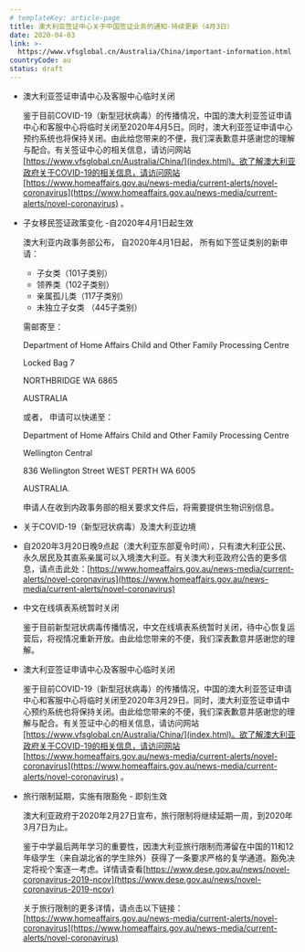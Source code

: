 ```yaml
---
# templateKey: article-page
title: 澳大利亚签证中心关于中国签证业务的通知-持续更新（4月3日）
date: 2020-04-03
link: >-
  https://www.vfsglobal.cn/Australia/China/important-information.html
countryCode: au
status: draft
---
```

<div class="tourist_text">

*   <span class="semibold">澳大利亚签证申请中心及客服中心临时关闭</span>

    鉴于目前COVID-19（新型冠状病毒）的传播情况，中国的澳大利亚签证申请中心和客服中心将临时关闭至2020年4月5日。同时，澳大利亚签证申请中心预约系统也将保持关闭。由此给您带来的不便，我们深表歉意并感谢您的理解与配合。有关签证中心的相关信息，请访问网站[https://www.vfsglobal.cn/Australia/China/](index.html)。欲了解澳大利亚政府关于COVID-19的相关信息，请访问网站[https://www.homeaffairs.gov.au/news-media/current-alerts/novel-coronavirus](https://www.homeaffairs.gov.au/news-media/current-alerts/novel-coronavirus) 。

*   <span class="semibold">子女移民签证政策变化 -自2020年4月1日起生效</span>

    澳大利亚内政事务部公布， 自2020年4月1日起， 所有如下签证类别的新申请：

    *   子女类（101子类别）
    *   领养类（102子类别）
    *   亲属孤儿类（117子类别）
    *   未独立子女类 （445子类别）

    需邮寄至：

    Department of Home Affairs Child and Other Family Processing Centre

    Locked Bag 7

    NORTHBRIDGE WA 6865

    AUSTRALIA

    或者， 申请可以快递至：

    Department of Home Affairs Child and Other Family Processing Centre

    Wellington Central

    836 Wellington Street WEST PERTH WA 6005

    AUSTRALIA.

    申请人在收到内政事务部的相关要求文件后，将需要提供生物识别信息。

*   <span class="semibold">关于COVID-19（新型冠状病毒）及澳大利亚边境</span>

*   自2020年3月20日晚9点起（澳大利亚东部夏令时间），只有澳大利亚公民、永久居民及其直系亲属可以入境澳大利亚。有关澳大利亚政府公告的更多信息，请点击此处：[https://www.homeaffairs.gov.au/news-media/current-alerts/novel-coronavirus](https://www.homeaffairs.gov.au/news-media/current-alerts/novel-coronavirus)

*   <span class="semibold">中文在线填表系统暂时关闭</span>

    鉴于目前新型冠状病毒传播情况，中文在线填表系统暂时关闭，待中心恢复运营后，将视情况重新开放。由此给您带来的不便，我们深表歉意并感谢您的理解。

*   <span class="semibold">澳大利亚签证申请中心及客服中心临时关闭</span>

    鉴于目前COVID-19（新型冠状病毒）的传播情况，中国的澳大利亚签证申请中心和客服中心将临时关闭至2020年3月29日。同时，澳大利亚签证申请中心预约系统也将保持关闭。由此给您带来的不便，我们深表歉意并感谢您的理解与配合。有关签证中心的相关信息，请访问网站[https://www.vfsglobal.cn/Australia/China/](index.html)。欲了解澳大利亚政府关于COVID-19的相关信息，请访问网站[https://www.homeaffairs.gov.au/news-media/current-alerts/novel-coronavirus](https://www.homeaffairs.gov.au/news-media/current-alerts/novel-coronavirus) 。

*   <span class="semibold">旅行限制延期，实施有限豁免 - 即刻生效</span>

    澳大利亚政府于2020年2月27日宣布，旅行限制将继续延期一周，到2020年3月7日为止。

    鉴于中学最后两年学习的重要性，因澳大利亚旅行限制而滞留在中国的11和12年级学生（来自湖北省的学生除外）获得了一条要求严格的复学通道。豁免决定将视个案逐一考虑。详情请查看[https://www.dese.gov.au/news/novel-coronavirus-2019-ncov](https://www.dese.gov.au/news/novel-coronavirus-2019-ncov)

    关于旅行限制的更多详情，请点击以下链接：[https://www.homeaffairs.gov.au/news-media/current-alerts/novel-coronavirus](https://www.homeaffairs.gov.au/news-media/current-alerts/novel-coronavirus)

</div>
